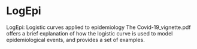 # LogEpi
LogEpi: Logistic curves applied to epidemiology
The Covid-19_vignette.pdf offers a brief explanation of how the logistic curve is used to model epidemiological events, and provides a set of examples.
